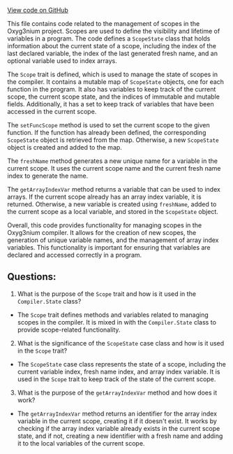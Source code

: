 [View code on GitHub](https://github.com/alephium/alephium/ralph/src/main/scala/org/alephium/ralph/Scope.scala)

This file contains code related to the management of scopes in the Oxyg3nium project. Scopes are used to define the visibility and lifetime of variables in a program. The code defines a `ScopeState` class that holds information about the current state of a scope, including the index of the last declared variable, the index of the last generated fresh name, and an optional variable used to index arrays.

The `Scope` trait is defined, which is used to manage the state of scopes in the compiler. It contains a mutable map of `ScopeState` objects, one for each function in the program. It also has variables to keep track of the current scope, the current scope state, and the indices of immutable and mutable fields. Additionally, it has a set to keep track of variables that have been accessed in the current scope.

The `setFuncScope` method is used to set the current scope to the given function. If the function has already been defined, the corresponding `ScopeState` object is retrieved from the map. Otherwise, a new `ScopeState` object is created and added to the map.

The `freshName` method generates a new unique name for a variable in the current scope. It uses the current scope name and the current fresh name index to generate the name.

The `getArrayIndexVar` method returns a variable that can be used to index arrays. If the current scope already has an array index variable, it is returned. Otherwise, a new variable is created using `freshName`, added to the current scope as a local variable, and stored in the `ScopeState` object.

Overall, this code provides functionality for managing scopes in the Oxyg3nium compiler. It allows for the creation of new scopes, the generation of unique variable names, and the management of array index variables. This functionality is important for ensuring that variables are declared and accessed correctly in a program.
## Questions: 
 1. What is the purpose of the `Scope` trait and how is it used in the `Compiler.State` class?
- The `Scope` trait defines methods and variables related to managing scopes in the compiler. It is mixed in with the `Compiler.State` class to provide scope-related functionality.

2. What is the significance of the `ScopeState` case class and how is it used in the `Scope` trait?
- The `ScopeState` case class represents the state of a scope, including the current variable index, fresh name index, and array index variable. It is used in the `Scope` trait to keep track of the state of the current scope.

3. What is the purpose of the `getArrayIndexVar` method and how does it work?
- The `getArrayIndexVar` method returns an identifier for the array index variable in the current scope, creating it if it doesn't exist. It works by checking if the array index variable already exists in the current scope state, and if not, creating a new identifier with a fresh name and adding it to the local variables of the current scope.